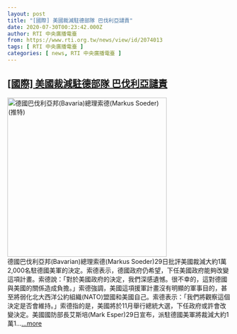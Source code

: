 ```yaml
---
layout: post
title: "[國際] 美國裁減駐德部隊 巴伐利亞譴責"
date: 2020-07-30T00:23:42.000Z
author: RTI 中央廣播電臺
from: https://www.rti.org.tw/news/view/id/2074013
tags: [ RTI 中央廣播電臺 ]
categories: [ news, RTI 中央廣播電臺 ]
---
```

<!--1596068622000-->
[[國際] 美國裁減駐德部隊 巴伐利亞譴責](https://www.rti.org.tw/news/view/id/2074013)
------

<div>
<img src="https://static.rti.org.tw/assets/thumbnails/2020/07/30/db8c98aa75342d809a795c6d21c8babc.jpg" width="360" alt="德國巴伐利亞邦(Bavaria)總理索德(Markus Soeder)(推特)" title="德國巴伐利亞邦(Bavaria)總理索德(Markus Soeder)(推特)"><br>德國巴伐利亞邦(Bavarian)總理索德(Markus Soeder)29日批評美國裁減大約1萬2,000名駐德國美軍的決定。索德表示，德國政府仍希望，下任美國政府能夠改變這項計畫。索德說：「對於美國政府的決定，我們深感遺憾。很不幸的，這對德國與美國的關係造成負擔。」索德強調，美國這項援軍計畫沒有明顯的軍事目的，甚至將弱化北大西洋公約組織(NATO)盟國和美國自己。索德表示：「我們將觀察這個決定是否會維持。」索德指的是，美國將於11月舉行總統大選，下任政府或許會改變決定。美國國防部長艾斯培(Mark Esper)29日宣布，派駐德國美軍將裁減大約1萬1...<a target="_blank" href="https://www.rti.org.tw/news/view/id/2074013">...more</a>
</div>
